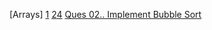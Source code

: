[Arrays] [1](https://codeshare.io/0bQeO8) [2](https://codeshare.io/NKjQV9)[4](https://codeshare.io/ldkJej)
[Ques 02.. Implement Bubble Sort](https://github.com/ShubhamViswa/DSA_Collage_Assaignment/blob/main/bubblesort.cpp)
